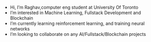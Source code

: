 -  Hi, I’m Raghav,computer eng student at University Of Toronto
-  I’m interested in Machine Learning, Fullstack Development and Blockchain
-  I’m currently learning reinforcement learning, and training neural networks
-  I’m looking to collaborate on any AI/Fullstack/Blockchain projects

<!---
roguecowboy/roguecowboy is a ✨ special ✨ repository because its `README.md` (this file) appears on your GitHub profile.
You can click the Preview link to take a look at your changes.
--->
